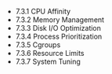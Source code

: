 

- 7.3.1 CPU Affinity
- 7.3.2 Memory Management
- 7.3.3 Disk I/O Optimization
- 7.3.4 Process Prioritization
- 7.3.5 Cgroups
- 7.3.6 Resource Limits
- 7.3.7 System Tuning